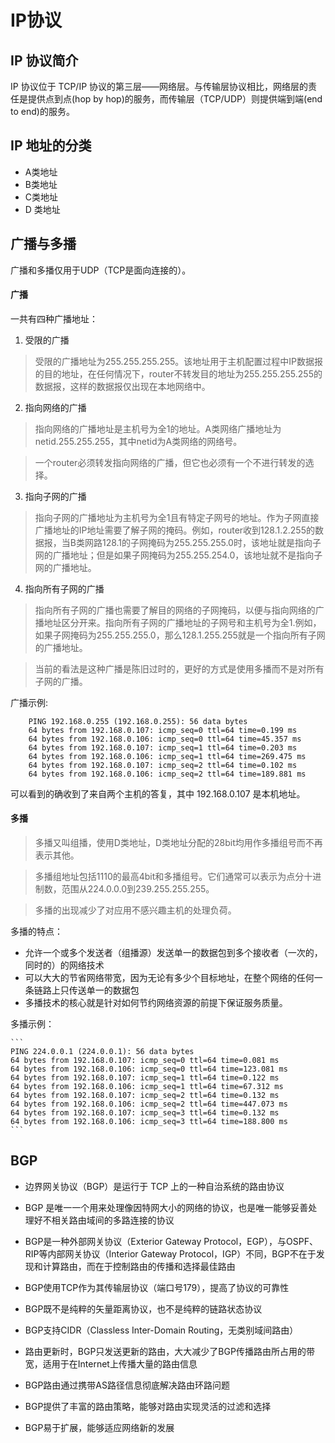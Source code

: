 # IP协议

## IP 协议简介

IP 协议位于 TCP/IP 协议的第三层——网络层。与传输层协议相比，网络层的责任是提供点到点(hop by hop)的服务，而传输层（TCP/UDP）则提供端到端(end to end)的服务。

## IP 地址的分类

- A类地址
- B类地址
- C类地址
- D 类地址

## 广播与多播

广播和多播仅用于UDP（TCP是面向连接的）。

#### 广播

一共有四种广播地址：

1. 受限的广播

> 受限的广播地址为255.255.255.255。该地址用于主机配置过程中IP数据报的目的地址，在任何情况下，router不转发目的地址为255.255.255.255的数据报，这样的数据报仅出现在本地网络中。

2. 指向网络的广播

> 指向网络的广播地址是主机号为全1的地址。A类网络广播地址为netid.255.255.255，其中netid为A类网络的网络号。

> 一个router必须转发指向网络的广播，但它也必须有一个不进行转发的选择。

3. 指向子网的广播

> 指向子网的广播地址为主机号为全1且有特定子网号的地址。作为子网直接广播地址的IP地址需要了解子网的掩码。例如，router收到128.1.2.255的数据报，当B类网路128.1的子网掩码为255.255.255.0时，该地址就是指向子网的广播地址；但是如果子网掩码为255.255.254.0，该地址就不是指向子网的广播地址。

4. 指向所有子网的广播

> 指向所有子网的广播也需要了解目的网络的子网掩码，以便与指向网络的广播地址区分开来。指向所有子网的广播地址的子网号和主机号为全1.例如，如果子网掩码为255.255.255.0，那么128.1.255.255就是一个指向所有子网的广播地址。

> 当前的看法是这种广播是陈旧过时的，更好的方式是使用多播而不是对所有子网的广播。

 广播示例:

```
    PING 192.168.0.255 (192.168.0.255): 56 data bytes
    64 bytes from 192.168.0.107: icmp_seq=0 ttl=64 time=0.199 ms
    64 bytes from 192.168.0.106: icmp_seq=0 ttl=64 time=45.357 ms
    64 bytes from 192.168.0.107: icmp_seq=1 ttl=64 time=0.203 ms
    64 bytes from 192.168.0.106: icmp_seq=1 ttl=64 time=269.475 ms
    64 bytes from 192.168.0.107: icmp_seq=2 ttl=64 time=0.102 ms
    64 bytes from 192.168.0.106: icmp_seq=2 ttl=64 time=189.881 ms
```

  可以看到的确收到了来自两个主机的答复，其中 192.168.0.107 是本机地址。

#### 多播

> 多播又叫组播，使用D类地址，D类地址分配的28bit均用作多播组号而不再表示其他。

> 多播组地址包括1110的最高4bit和多播组号。它们通常可以表示为点分十进制数，范围从224.0.0.0到239.255.255.255。

> 多播的出现减少了对应用不感兴趣主机的处理负荷。

多播的特点：

* 允许一个或多个发送者（组播源）发送单一的数据包到多个接收者（一次的，同时的）的网络技术
* 可以大大的节省网络带宽，因为无论有多少个目标地址，在整个网络的任何一条链路上只传送单一的数据包
* 多播技术的核心就是针对如何节约网络资源的前提下保证服务质量。

多播示例：

    ```
    PING 224.0.0.1 (224.0.0.1): 56 data bytes
    64 bytes from 192.168.0.107: icmp_seq=0 ttl=64 time=0.081 ms
    64 bytes from 192.168.0.106: icmp_seq=0 ttl=64 time=123.081 ms
    64 bytes from 192.168.0.107: icmp_seq=1 ttl=64 time=0.122 ms
    64 bytes from 192.168.0.106: icmp_seq=1 ttl=64 time=67.312 ms
    64 bytes from 192.168.0.107: icmp_seq=2 ttl=64 time=0.132 ms
    64 bytes from 192.168.0.106: icmp_seq=2 ttl=64 time=447.073 ms
    64 bytes from 192.168.0.107: icmp_seq=3 ttl=64 time=0.132 ms
    64 bytes from 192.168.0.106: icmp_seq=3 ttl=64 time=188.800 ms
    ```

## BGP

* 边界网关协议（BGP）是运行于 TCP 上的一种自治系统的路由协议

* BGP 是唯一一个用来处理像因特网大小的网络的协议，也是唯一能够妥善处理好不相关路由域间的多路连接的协议

* BGP是一种外部网关协议（Exterior Gateway Protocol，EGP），与OSPF、RIP等内部网关协议（Interior Gateway Protocol，IGP）不同，BGP不在于发现和计算路由，而在于控制路由的传播和选择最佳路由

* BGP使用TCP作为其传输层协议（端口号179），提高了协议的可靠性

* BGP既不是纯粹的矢量距离协议，也不是纯粹的链路状态协议

* BGP支持CIDR（Classless Inter-Domain Routing，无类别域间路由）

* 路由更新时，BGP只发送更新的路由，大大减少了BGP传播路由所占用的带宽，适用于在Internet上传播大量的路由信息

* BGP路由通过携带AS路径信息彻底解决路由环路问题

* BGP提供了丰富的路由策略，能够对路由实现灵活的过滤和选择

* BGP易于扩展，能够适应网络新的发展


